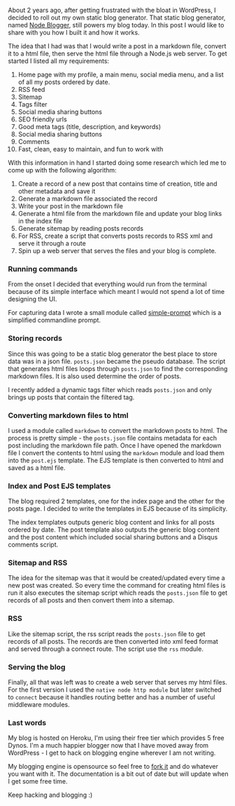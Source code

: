 About 2 years ago, after getting frustrated with the bloat in WordPress, I decided to roll out my own static blog generator. That static blog generator, named [Node Blogger](), still powers my blog today. In this post I would like to share with you how I built it and how it works.

The idea that I had was that I would write a post in a markdown file, convert it to a html file, then serve the html file through a Node.js web server.
To get started I listed all my requirements:

  1. Home page with my profile, a main menu, social media menu, and a list of all my posts ordered by date.
  2. RSS feed
  3. Sitemap
  4. Tags filter
  5. Social media sharing buttons
  6. SEO friendly urls
  7. Good meta tags (title, description, and keywords)
  8. Social media sharing buttons
  9. Comments
  10. Fast, clean, easy to maintain, and fun to work with

With this information in hand I started doing some research which led me to come up with the following algorithm:

  1. Create a record of a new post that contains time of creation, title and other metadata and save it
  2. Generate a markdown file associated the record
  3. Write your post in the markdown file
  4. Generate a html file from the markdown file and update your blog links in the index file
  5. Generate sitemap by reading posts records
  7. For RSS, create a script that converts posts records to RSS xml and serve it through a route
  8. Spin up a web server that serves the files and your blog is complete.


### Running commands
From the onset I decided that everything would run from the terminal because of its simple interface which meant I would not spend a lot of time designing the UI.

For capturing data I wrote a small module called [simple-prompt](https://www.npmjs.com/package/simple-prompt) which is a simplified commandline prompt.


### Storing records
Since this was going to be a static blog generator the best place to store data was in a json file. `posts.json` became the pseudo database. The script that generates html files loops through `posts.json` to find the corresponding markdown files. It is also used determine the order of posts.

I recently added a dynamic tags filter which reads `posts.json` and only brings up posts that contain the filtered tag.


### Converting markdown files to html
I used a module called `markdown` to convert the markdown posts to html. The process is pretty simple - the `posts.json` file contains metadata for each post including the markdown file path. Once I have opened the markdown file I convert the contents to html using the `markdown` module and load them into the `post.ejs` template. The EJS template is then converted to html and saved as a html file.


### Index and Post EJS templates
The blog required 2 templates, one for the index page and the other for the posts page. I decided to write the templates in EJS because of its simplicity.

The index templates outputs generic blog content and links for all posts ordered by date. The post template also outputs the generic blog content and the post content which included social sharing buttons and a Disqus comments script.


### Sitemap and RSS
The idea for the sitemap was that it would be created/updated every time a new post was created. So every time the command for creating html files is run it also executes the sitemap script which reads the `posts.json` file to get records of all posts and then convert them into a sitemap.

### RSS
Like the sitemap script, the rss script reads the `posts.json` file to get records of all posts. The records are then converted into xml feed format and served through a connect route. The script use the `rss` module.

### Serving the blog
Finally, all that was left was to create a web server that serves my html files. For the first version I used the `native node http module` but later switched to `connect` because it handles routing better and has a number of useful middleware modules.

### Last words
My blog is hosted on Heroku, I'm using their free tier which provides 5 free Dynos. I'm a much happier blogger now that I have moved away from WordPress - I get to hack on blogging engine wherever I am not writing. 

My blogging engine is opensource so feel free to [fork it]() and do whatever you want with it. The documentation is a bit out of date but will update when I get some free time.

Keep hacking and blogging :)